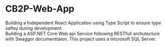# CB2P-Web-App
Building a Independent React Application using Type Script to ensure type saftey during development.\
Building a ASP.NET Core Web api Service following RESTfull archutecture with Swaggor documenttaion.
This project uses a microsoft SQL Server.
